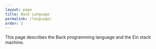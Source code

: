 ```yaml
---
layout: page
title: Back Language
permalink: /language/
order: 5
---
```


This page describes the Back programming language and the Ein stack
machine.
